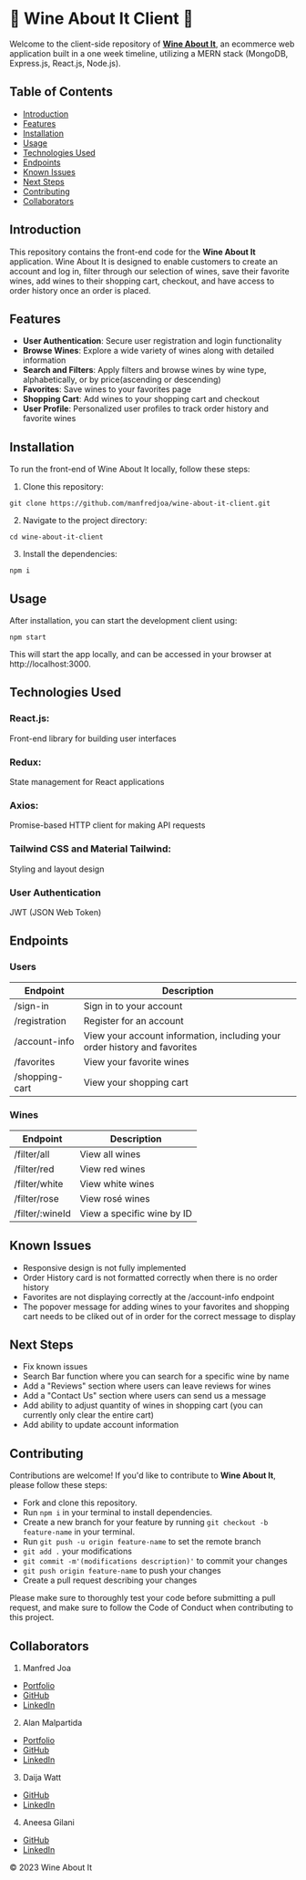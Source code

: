 # 🍷 Wine About It Client 🍷

Welcome to the client-side repository of **[Wine About It](https://wineaboutit.netlify.app/)**, an ecommerce web application built in a one week timeline, utilizing a MERN stack (MongoDB, Express.js, React.js, Node.js).

## Table of Contents

- [Introduction](#introduction)
- [Features](#features)
- [Installation](#installation)
- [Usage](#usage)
- [Technologies Used](#technologies-used)
- [Endpoints](#endpoints)
- [Known Issues](#known-issues)
- [Next Steps](#next-steps)
- [Contributing](#contributing)
- [Collaborators](#collaborators)

## Introduction

This repository contains the front-end code for the **Wine About It** application. Wine About It is designed to enable customers to create an account and log in, filter through our selection of wines, save their favorite wines, add wines to their shopping cart, checkout, and have access to order history once an order is placed.

## Features

- **User Authentication**: Secure user registration and login functionality
- **Browse Wines**: Explore a wide variety of wines along with detailed information
- **Search and Filters**: Apply filters and browse wines by wine type, alphabetically, or by price(ascending or descending)
- **Favorites**: Save wines to your favorites page
- **Shopping Cart**: Add wines to your shopping cart and checkout
- **User Profile**: Personalized user profiles to track order history and favorite wines

## Installation

To run the front-end of Wine About It locally, follow these steps:

1. Clone this repository:

```
git clone https://github.com/manfredjoa/wine-about-it-client.git
```

2. Navigate to the project directory:

```
cd wine-about-it-client
```

3. Install the dependencies:

```
npm i
```

## Usage

After installation, you can start the development client using:

```
npm start
```

This will start the app locally, and can be accessed in your browser at http://localhost:3000.

## Technologies Used

### React.js:

Front-end library for building user interfaces

### Redux:

State management for React applications

### Axios:

Promise-based HTTP client for making API requests

### Tailwind CSS and Material Tailwind:

Styling and layout design

### User Authentication

JWT (JSON Web Token)

## Endpoints

### Users

| Endpoint       | Description                                                               |
| -------------- | ------------------------------------------------------------------------- |
| /sign-in       | Sign in to your account                                                   |
| /registration  | Register for an account                                                   |
| /account-info  | View your account information, including your order history and favorites |
| /favorites     | View your favorite wines                                                  |
| /shopping-cart | View your shopping cart                                                   |

### Wines

| Endpoint        | Description                |
| --------------- | -------------------------- |
| /filter/all     | View all wines             |
| /filter/red     | View red wines             |
| /filter/white   | View white wines           |
| /filter/rose    | View rosé wines            |
| /filter/:wineId | View a specific wine by ID |

## Known Issues

- Responsive design is not fully implemented
- Order History card is not formatted correctly when there is no order history
- Favorites are not displaying correctly at the /account-info endpoint
- The popover message for adding wines to your favorites and shopping cart needs to be cliked out of in order for the correct message to display

## Next Steps

- Fix known issues
- Search Bar function where you can search for a specific wine by name
- Add a "Reviews" section where users can leave reviews for wines
- Add a "Contact Us" section where users can send us a message
- Add ability to adjust quantity of wines in shopping cart (you can currently only clear the entire cart)
- Add ability to update account information

## Contributing

Contributions are welcome! If you'd like to contribute to **Wine About It**, please follow these steps:

- Fork and clone this repository.
- Run `npm i` in your terminal to install dependencies.
- Create a new branch for your feature by running `git checkout -b feature-name` in your terminal.
- Run `git push -u origin feature-name` to set the remote branch
- `git add .` your modifications
- `git commit -m'(modifications description)'` to commit your changes
- `git push origin feature-name` to push your changes
- Create a pull request describing your changes

Please make sure to thoroughly test your code before submitting a pull request, and make sure to follow the Code of Conduct when contributing to this project.

## Collaborators

1. Manfred Joa

- [Portfolio](https://manfredjoadev.netlify.app)
- [GitHub](https://github.com/manfredjoa)
- [LinkedIn](https://www.linkedin.com/in/manfredjoa/)

2. Alan Malpartida

- [Portfolio](https://alanwebdev.com/)
- [GitHub](https://github.com/alantothe)
- [LinkedIn](https://www.linkedin.com/in/alan-malpartida-b0214428a/)

3. Daija Watt

- [GitHub](https://github.com/dvictoria21)
- [LinkedIn](https://www.linkedin.com/in/daija-watt/)

4. Aneesa Gilani

- [GitHub](https://github.com/agilani14)
- [LinkedIn](https://www.linkedin.com/in/aneesa-gilani/)

&copy; 2023 Wine About It
